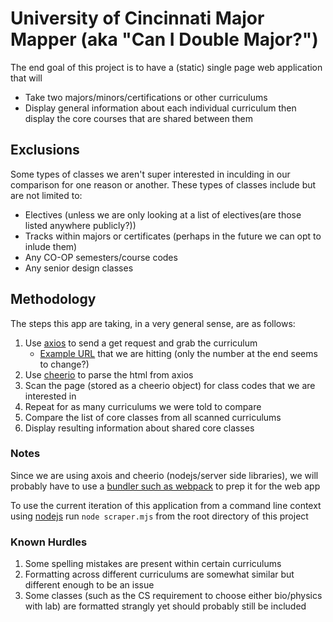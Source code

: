# University of Cincinnati Major Mapper (aka "Can I Double Major?")

The end goal of this project is to have a (static) single page web application that will

 - Take two majors/minors/certifications or other curriculums
 - Display general information about each individual curriculum then display the core courses that are shared between them

## Exclusions

Some types of classes we aren't super interested in inculding in our comparison for one reason or another.
These types of classes include but are not limited to:

- Electives (unless we are only looking at a list of electives(are those listed anywhere publicly?))
- Tracks within majors or certificates (perhaps in the future we can opt to inlude them)
- Any CO-OP semesters/course codes
- Any senior design classes

## Methodology

The steps this app are taking, in a very general sense, are as follows:

1. Use [axios](https://www.npmjs.com/package/axios) to send a get request and grab the curriculum
    - [Example URL](https://webapps2.uc.edu/ecurriculum/DegreePrograms/Home/MajorMap/7262) that we are hitting (only the number at the end seems to change?)
2. Use [cheerio](https://www.npmjs.com/package/cheerio) to parse the html from axios
3. Scan the page (stored as a cheerio object) for class codes that we are interested in
4. Repeat for as many curriculums we were told to compare
5. Compare the list of core classes from all scanned curriculums
6. Display resulting information about shared core classes

### Notes

Since we are using axois and cheerio (nodejs/server side libraries), we will probably have to use a [bundler such as webpack](https://webpack.js.org/) to prep it for the web app

To use the current iteration of this application from a command line context using [nodejs](https://nodejs.org/en) run `node scraper.mjs` from the root directory of this project

### Known Hurdles

1. Some spelling mistakes are present within certain curriculums
2. Formatting across different curriculums are somewhat similar but different enough to be an issue
3. Some classes (such as the CS requirement to choose either bio/physics with lab) are formatted strangly yet should probably still be included

